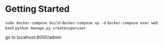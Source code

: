 # Getting Started
`sudo docker-compose build`
`docker-compose up -d`
`docker-compose exec web bash`
`python manage.py createsuperuser`

go to localhost:8000/admin